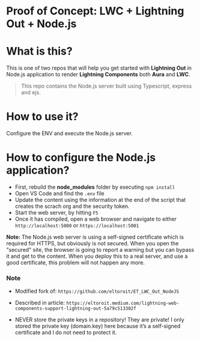 # Proof of Concept: LWC + Lightning Out + Node.js

# What is this?
This is one of two repos that will help you get started with **Lightning Out** in Node.js application to render **Lightning Components** both **Aura** and **LWC**.

> This repo contains the Node.js server built using Typescript, express and ejs.

# How to use it?
Configure the ENV and execute the Node.js server.

# How to configure the Node.js application?
- First, rebuild the **node_modules** folder by executing `npm install`
- Open VS Code and find the `.env` file
- Update the content using the information at the end of the script that creates the scrach org and the security token.
- Start the web server, by hitting `F5`
- Once it has compiled, open a web browser and navigate to either `http://localhost:5000` or `https://localhost:5001`

**Note:** The Node.js web server is using a self-signed certificate which is required for HTTPS, but obviously is not secured. When you open the "secured" site, the browser is going to report a warning but you can bypass it and get to the content. When you deploy this to a real server, and use a good certificate, this problem will not happen any more.

### Note
- Modified fork of: `https://github.com/eltoroit/ET_LWC_Out_NodeJS` 
- Described in article: `https://eltoroit.medium.com/lightning-web-components-support-lightning-out-5a79c513302f`

- NEVER store the private keys in a repository! They are private! I only stored the private key (domain.key) here because it’s a self-signed certificate and I do not need to protect it.